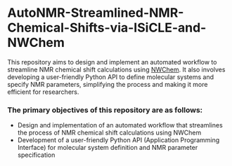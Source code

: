 # AutoNMR-Streamlined-NMR-Chemical-Shifts-via-ISiCLE-and-NWChem
This repository aims to design and implement an automated workflow to streamline NMR chemical shift calculations using [NWChem](https://www.nwchem-sw.org/). It also involves developing a user-friendly Python API to define molecular systems and specify NMR parameters, simplifying the process and making it more efficient for researchers.
### The primary objectives of this repository are as follows:
- Design and implementation of an automated workflow that streamlines the process of NMR chemical shift calculations using NWChem
- Development of a user-friendly Python API (Application Programming Interface) for molecular system definition and NMR parameter specification
